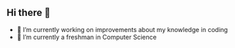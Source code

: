 ## Hi there 👋

- 🔭 I’m currently working on improvements about my knowledge in coding
- 🌱 I’m currently a freshman in Computer Science

